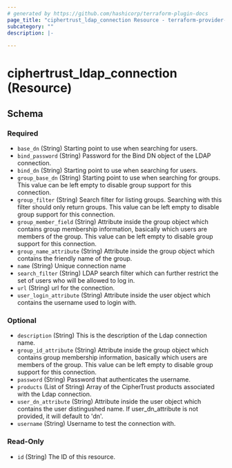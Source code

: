 ```yaml
---
# generated by https://github.com/hashicorp/terraform-plugin-docs
page_title: "ciphertrust_ldap_connection Resource - terraform-provider-ciphertrust"
subcategory: ""
description: |-
  
---
```


# ciphertrust_ldap_connection (Resource)





<!-- schema generated by tfplugindocs -->
## Schema

### Required

- `base_dn` (String) Starting point to use when searching for users.
- `bind_password` (String) Password for the Bind DN object of the LDAP connection.
- `bind_dn` (String) Starting point to use when searching for users.
- `group_base_dn` (String) Starting point to use when searching for groups. This value can be left empty to disable group support for this connection.
- `group_filter` (String) Search filter for listing groups. Searching with this filter should only return groups. This value can be left empty to disable group support for this connection.
- `group_member_field` (String) Attribute inside the group object which contains group membership information, basically which users are members of the group. This value can be left empty to disable group support for this connection.
- `group_name_attribute` (String) Attribute inside the group object which contains the friendly name of the group.
- `name` (String) Unique connection name
- `search_filter` (String) LDAP search filter which can further restrict the set of users who will be allowed to log in.
- `url` (String) url for the connection.
- `user_login_attribute` (String) Attribute inside the user object which contains the username used to login with.

### Optional

- `description` (String) This is the description of the Ldap connection name.
- `group_id_attribute` (String) Attribute inside the group object which contains group membership information, basically which users are members of the group. This value can be left empty to disable group support for this connection.
- `password` (String) Password that authenticates the username.
- `products` (List of String) Array of the CipherTrust products associated with the Ldap connection.
- `user_dn_attribute` (String) Attribute inside the user object which contains the user distingushed name. If user_dn_attribute is not provided, it will default to 'dn'.
- `username` (String) Username to test the connection with.

### Read-Only

- `id` (String) The ID of this resource.
